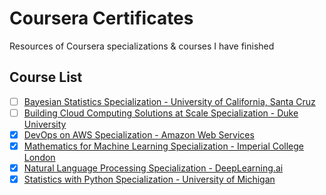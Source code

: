# Coursera Certificates

Resources of Coursera specializations & courses I have finished

## Course List
- [ ] [Bayesian Statistics Specialization - University of California, Santa Cruz](https://www.coursera.org/specializations/bayesian-statistics)
- [ ] [Building Cloud Computing Solutions at Scale Specialization - Duke University](https://www.coursera.org/specializations/building-cloud-computing-solutions-at-scale)
- [x] [DevOps on AWS Specialization - Amazon Web Services](https://www.coursera.org/specializations/aws-devops)
- [x] [Mathematics for Machine Learning Specialization - Imperial College London](https://www.coursera.org/specializations/mathematics-machine-learning)
- [x] [Natural Language Processing Specialization - DeepLearning.ai](https://www.coursera.org/specializations/natural-language-processing)
- [x] [Statistics with Python Specialization - University of Michigan](https://www.coursera.org/specializations/statistics-with-python)

